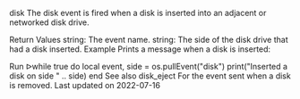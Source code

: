 disk
The disk event is fired when a disk is inserted into an adjacent or networked disk drive.

Return Values
string: The event name.
string: The side of the disk drive that had a disk inserted.
Example
Prints a message when a disk is inserted:

Run ᐅwhile true do
  local event, side = os.pullEvent("disk")
  print("Inserted a disk on side " .. side)
end
See also
disk_eject For the event sent when a disk is removed.
Last updated on 2022-07-16